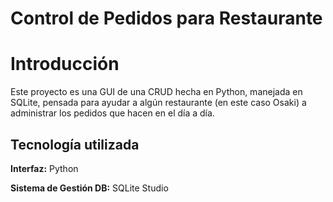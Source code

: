 
# Control de Pedidos para Restaurante 

# Introducción

Este proyecto es una GUI de una CRUD hecha en Python, manejada en SQLite, pensada para ayudar a 
algún restaurante (en este caso Osaki) a administrar los pedidos 
que hacen en el día a día. 


## Tecnología utilizada

**Interfaz:** Python

**Sistema de Gestión DB:** SQLite Studio

